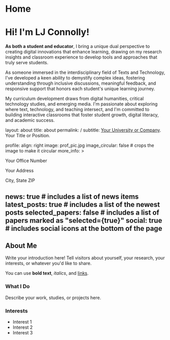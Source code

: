 
# Home

<h1 class="page-title">Hi! I'm LJ Connolly!</h1>

<p class="bio-text"><strong>As both a student and educator</strong>, I bring a unique dual perspective to creating digital innovations that enhance learning, drawing on my research insights and classroom experience to develop tools and approaches that truly serve students.</p>

<p class="bio-text">As someone immersed in the interdisciplinary field of Texts and Technology, I've developed a keen ability to demystify complex ideas, fostering understanding through inclusive discussions, meaningful feedback, and responsive support that honors each student's unique learning journey.</p>

<p class="bio-text">My curriculum development draws from digital humanities, critical technology studies, and emerging media. I'm passionate about exploring where text, technology, and teaching intersect, and I'm committed to building interactive classrooms that foster student growth, digital literacy, and academic success.</p>
layout: about
title: about
permalink: /
subtitle: <a href='#'>Your University or Company</a>. Your Title or Position.

profile:
  align: right
  image: prof_pic.jpg
  image_circular: false # crops the image to make it circular
  more_info: >
    <p>Your Office Number</p>
    <p>Your Address</p>
    <p>City, State ZIP</p>

news: true # includes a list of news items
latest_posts: true # includes a list of the newest posts
selected_papers: false # includes a list of papers marked as "selected={true}"
social: true # includes social icons at the bottom of the page
---

## About Me

Write your introduction here! Tell visitors about yourself, your research, your interests, or whatever you'd like to share.

You can use **bold text**, *italics*, and [links](https://example.com).

### What I Do

Describe your work, studies, or projects here.

### Interests

- Interest 1
- Interest 2
- Interest 3
